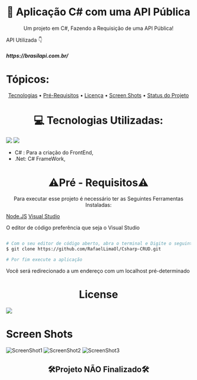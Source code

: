<h1 align="center">🔗 Aplicação C# com uma API Pública</h1>
<p align="center">Um projeto em C#, Fazendo a Requisição de uma API Pública!</p>

<p>API Utilizada 👇 </p>
<h5>https://brasilapi.com.br/</h5>

# Tópicos:

<p align="center">
 <a href="#tecnologias">Tecnologias</a> • 
 <a href="#pre_req">Pré-Requisitos</a> • 
 <a href="#licenca">Licença</a> •
 <a href="#screen">Screen Shots</a> •
 <a href="#status">Status do Projeto</a> 
</p>

<h1 align="center" id="tecnologias"> 💻 Tecnologias Utilizadas: </h1>

<img src="https://img.shields.io/static/v1?label=C Sharp&message=BakEnd&color=239120&style=for-the-badge&logo=ghost"/> <img src="https://img.shields.io/static/v1?label=.NET&message=FrameWork&color=512BD4&style=for-the-badge&logo=ghost"/>  

- C# : Para a criação do FrontEnd,
- .Net: C# FrameWork,


<h1 align="center" id="pre_req">⚠Pré - Requisitos⚠</h1>
<p align="center">Para executar esse projeto é necessário ter as Seguintes Ferramentas Instaladas: </p>

 <span align="center"><a href="https://nodejs.org/en/download/">Node.JS</a></span>
  <span align="center"><a href="https://visualstudio.microsoft.com/pt-br/downloads/">Visual Studio</a></span>
 <p>O editor de código preferência que seja o Visual Studio</p>

```bash

# Com o seu editor de código aberto, abra o terminal e Digite o seguinte comando:
$ git clone https://github.com/RafaelLimaOl/Csharp-CRUD.git

# Por fim execute a aplicação

```
<p>Você será redirecionado a um endereço com um localhost pré-determinado</p>

<h1 align="center" id="licenca">License</h1>
<a href="https://github.com/RafaelLimaOl/Csharp-PublicAPI/blob/main/LICENSE.md"><img src="https://img.shields.io/static/v1?label=LICENSE&message=Link &color=5A29E4&style=for-the-badge&logo=ghost"/></a>

<h1 id="screen">Screen Shots</h1>

![ScreenShot1](https://user-images.githubusercontent.com/115644899/195998377-b1c9a819-a562-4782-8e6a-aa3eef639adb.png)
![ScreenShot2](https://user-images.githubusercontent.com/115644899/195998396-12ffd4f2-934c-4fa3-a691-019b857355fc.png)
![ScreenShot3](https://user-images.githubusercontent.com/115644899/195998406-e59b4793-326c-446e-925f-3a8e0c579157.png)

<h2 align="center" id="status">🛠Projeto NÃO Finalizado🛠</h2>
